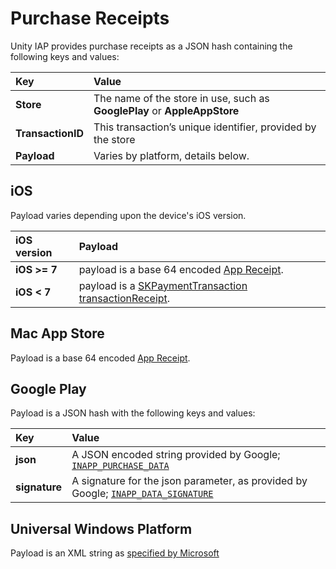﻿Purchase Receipts
=================

Unity IAP provides purchase receipts as a JSON hash containing the following keys and values:

|Key|Value|
|:---|:---|
|__Store__|The name of the store in use, such as **GooglePlay** or **AppleAppStore**|
|__TransactionID__|This transaction’s unique identifier, provided by the store|
|__Payload__|Varies by platform, details below.|

iOS
---

Payload varies depending upon the device's iOS version.

|iOS version|Payload|
|:---|:---|
|__iOS &gt;= 7__|payload is a base 64 encoded [App Receipt](https://developer.apple.com/library/ios/releasenotes/General/ValidateAppStoreReceipt/Chapters/ReceiptFields.html#/apple_ref/doc/uid/TP40010573-CH106-SW1).|
|__iOS &lt; 7__|payload is a [SKPaymentTransaction transactionReceipt](https://developer.apple.com/library/ios/documentation/StoreKit/Reference/SKPaymentTransaction_Class/).|

Mac App Store
-------------

Payload is a base 64 encoded [App Receipt](https://developer.apple.com/library/ios/releasenotes/General/ValidateAppStoreReceipt/Chapters/ReceiptFields.html#/apple_ref/doc/uid/TP40010573-CH106-SW1).

Google Play
-----------

Payload is a JSON hash with the following keys and values:

|Key|Value|
|:---|:---|
|__json__|A JSON encoded string provided by Google; [`INAPP_PURCHASE_DATA`](http://developer.android.com/google/play/billing/billing_reference.html)|
|__signature__|A signature for the json parameter, as provided by Google; [`INAPP_DATA_SIGNATURE`](http://developer.android.com/google/play/billing/billing_reference.html)|

Universal Windows Platform
-------------

Payload is an XML string as [specified by Microsoft](https://msdn.microsoft.com/en-US/library/windows/apps/windows.applicationmodel.store.currentapp.getappreceiptasync.aspx)


